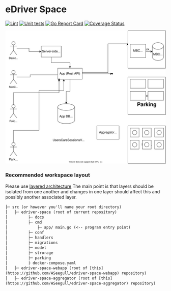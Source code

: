 # eDriver Space

[![Lint](https://github.com/ASeegull/edriver-space/actions/workflows/lint.yml/badge.svg)](https://github.com/ASeegull/edriver-space/actions/workflows/lint.yml)
[![Unit tests](https://github.com/ASeegull/edriver-space/actions/workflows/unit-tests.yml/badge.svg)](https://github.com/ASeegull/edriver-space/actions/workflows/unit-tests.yml)
[![Go Report Card](https://goreportcard.com/badge/sigs.k8s.io/kubebuilder)](https://goreportcard.com/report/sigs.k8s.io/kubebuilder)
[![Coverage Status](https://coveralls.io/repos/github/ASeegull/edriver-space/badge.svg?branch=master)](https://coveralls.io/github/ASeegull/edriver-space?branch=master)

![Edit diagram](docs/images/e-driver.drawio.svg)

### Recommended workspace layout

Please use [layered architecture](https://www.oreilly.com/library/view/software-architecture-patterns/9781491971437/ch01.html)
The main point is that layers should be isolated from one another and changes in one layer should affect this and possibly another associated layer.

```
├─ src (or however you'll name your root directory)
│   ├─ edriver-space (root of current repository)
│         ├─ docs
│         ├─ cmd
│             ├─ app/ main.go (<-- program entry point)
│         ├─ conf
│         ├─ handlers
│         ├─ migrations
│         ├─ model
│         ├─ strorage
│         ├─ parking
│         ├ docker-compose.yaml
│   ├─ edriver-space-webapp (root of [this](https://github.com/ASeegull/edriver-space-webapp) repository)
│   ├─ edriver-space-aggregator (root of [this](https://github.com/ASeegull/edriver-space-aggregator) repository)
```
